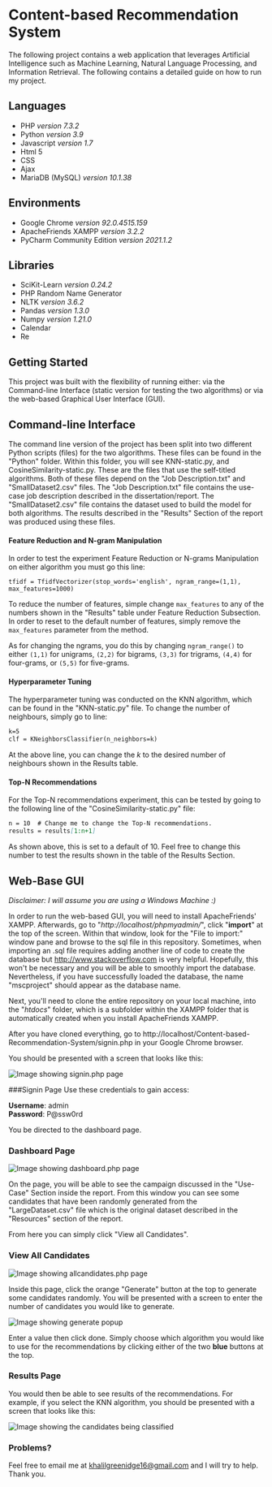 # Content-based Recommendation System

The following project contains a web application that leverages Artificial Intelligence such as Machine Learning, Natural Language Processing, and Information Retrieval. The following contains a detailed guide on how to run my project.

## Languages
- PHP *version 7.3.2*
- Python *version 3.9*
- Javascript *version 1.7* 
- Html 5
- CSS
- Ajax
- MariaDB (MySQL) *version 10.1.38*

## Environments
- Google Chrome *version 92.0.4515.159*
- ApacheFriends XAMPP *version 3.2.2*
- PyCharm Community Edition *version 2021.1.2*

## Libraries
- SciKit-Learn *version 0.24.2*
- PHP Random Name Generator 
- NLTK *version 3.6.2* 
- Pandas *version 1.3.0*
- Numpy *version 1.21.0*
- Calendar
- Re 

## Getting Started
This project was built with the flexibility of running either: via the 
Command-line Interface (static version for testing the two algorithms) or 
via the web-based Graphical User Interface (GUI).

## Command-line Interface
The command line version of the project has been split into
two different Python scripts (files) for the two algorithms. These 
files can be found in the "Python" folder. Within this folder, you will see
KNN-static.py, and CosineSimilarity-static.py. These are the files 
that use the self-titled algorithms. Both of these files depend on the
"Job Description.txt" and "SmallDataset2.csv" files. The "Job Description.txt"
file contains the use-case job description described in the dissertation/report.
The "SmallDataset2.csv" file contains the dataset used to build the 
model for both algorithms. The results described in the "Results" Section
of the report was produced using these files.

#### Feature Reduction and N-gram Manipulation
In order to test the experiment Feature Reduction or N-grams Manipulation
on either algorithm you must go this line:

```feature
tfidf = TfidfVectorizer(stop_words='english', ngram_range=(1,1), max_features=1000)
```

To reduce the number of features, simple change `max_features` to 
any of the numbers shown in the "Results" table under Feature 
Reduction Subsection. In order to reset to the default number of 
features, simply remove the `max_features` parameter from the
method.

As for changing the ngrams, you do this by changing `ngram_range()` 
to either `(1,1)` for unigrams, `(2,2)` for bigrams, `(3,3)` for 
trigrams, `(4,4)` for four-grams, or `(5,5)` for five-grams.
     
 
#### Hyperparameter Tuning
The hyperparameter tuning was conducted on the KNN algorithm, which 
can be found in the "KNN-static.py" file. To change the number of 
neighbours, simply go to line:

```markdown
k=5
clf = KNeighborsClassifier(n_neighbors=k)
```

At the above line, you can change the *k* to the desired number of neighbours
shown in the Results table.


#### Top-N Recommendations
For the Top-N recommendations experiment, this can be tested by going
to the following line of the "CosineSimilarity-static.py" file:

```markdown
n = 10  # Change me to change the Top-N recommendations.
results = results[1:n+1]
```

As shown above, this is set to a default of 10. Feel free to change
this number to test the results shown in the table of the Results
Section.


## Web-Base GUI

*Disclaimer: I will assume you are using a Windows Machine :)*

In order to run the web-based GUI, you will need to install ApacheFriends'
XAMPP. Afterwards, go to "*http://localhost/phpmyadmin/*", click "**import**"
at the top of the screen. Within that window, look for the "File to import:" 
window pane and browse to the sql file in this repository. Sometimes,
when importing an .sql file requires adding another line of code to create
the database but http://www.stackoverflow.com is very helpful. Hopefully, this won't be necessary and you will be able to
smoothly import the database. Nevertheless, if you have successfully
loaded the database, the name "mscproject" should appear as the 
database name. 

Next, you'll need to clone the entire repository on your local machine, 
into the "*htdocs*" folder, which is a subfolder within the XAMPP folder
that is automatically created when you install ApacheFriends XAMPP.

After you have cloned everything, go to http://localhost/Content-based-Recommendation-System/signin.php in your
Google Chrome browser. 

You should be presented with a screen that looks like this:

![Image showing signin.php page](imgs/signin.jpg "Signin Page")


###Signin Page
Use these credentials to gain access:

**Username**: admin                 \
**Password**: P@ssw0rd

You be directed to the dashboard page.  


### Dashboard Page 

![Image showing dashboard.php page](imgs/dashboard.jpg "Dashboard Page")

On the page, you will be able to see the campaign discussed in the 
"Use-Case" Section inside the report. From this window you can see some
candidates that have been randomly generated from the "LargeDataset.csv"
file which is the original dataset described in the "Resources" section
of the report.

From here you can simply click "View all Candidates".


### View All Candidates

![Image showing allcandidates.php page](imgs/allcandidates.jpg "All Candidates Page")

Inside this page, click the orange "Generate" button at the top to generate some candidates
randomly. You will be presented with a screen to enter the number of 
candidates you would like to generate. 

![Image showing generate popup](imgs/generate.jpg "Generate popup")

Enter a value then click done. Simply choose which algorithm you would
like to use for the recommendations by clicking either of the two
**blue** buttons at the top.

### Results Page
You would then be able to see results of the recommendations. For
example, if you select the KNN algorithm, you should be presented 
with a screen that looks like this:

![Image showing the candidates being classified](imgs/knn-predict.jpg "Results Page")


### Problems?
Feel free to email me at khalilgreenidge16@gmail.com and I will try to help.
Thank you.